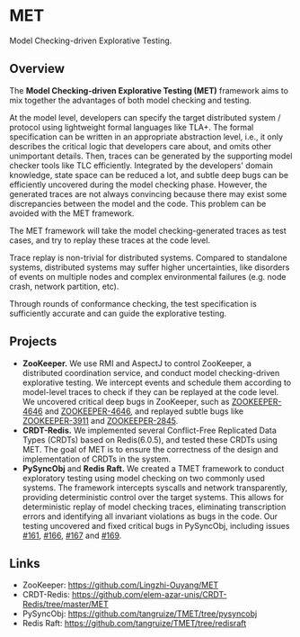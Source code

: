 # MET

Model Checking-driven Explorative Testing.

## Overview

The **Model Checking-driven Explorative Testing (MET)** framework aims to mix together the advantages of both model checking and testing.

At the model level, developers can specify the target distributed system / protocol using lightweight formal languages like TLA+. The formal specification can be written in an appropriate abstraction level, i.e., it only describes the critical logic that developers care about, and omits other unimportant details. Then, traces can be generated by the supporting model checker tools like TLC efficiently. Integrated by the developers' domain knowledge, state space can be reduced a lot, and subtle deep bugs can be efficiently uncovered during the model checking phase. However, the generated traces are not always convincing because there may exist some discrepancies between the model and the code. This problem can be avoided with the MET framework.

The MET framework will take the model checking-generated traces as test cases, and try to replay these traces at the code level.

Trace replay is non-trivial for distributed systems. Compared to standalone systems, distributed systems may suffer higher uncertainties, like disorders of events on multiple nodes and complex environmental failures (e.g. node crash, network partition, etc).

Through rounds of conformance checking, the test specification is sufficiently accurate and can guide the explorative testing.

## Projects

- **ZooKeeper.** We use RMI and AspectJ to control ZooKeeper, a distributed coordination service, and conduct model checking-driven explorative testing. We intercept events and schedule them according to model-level traces to check if they can be replayed at the code level. We uncovered critical deep bugs in ZooKeeper, such as [ZOOKEEPER-4646](https://issues.apache.org/jira/browse/ZOOKEEPER-4646) and [ZOOKEEPER-4646](https://issues.apache.org/jira/browse/ZOOKEEPER-4646), and replayed subtle bugs like [ZOOKEEPER-3911](https://issues.apache.org/jira/browse/ZOOKEEPER-3911) and [ZOOKEEPER-2845](https://issues.apache.org/jira/browse/ZOOKEEPER-2845).
- **CRDT-Redis.** We implemented several Conflict-Free Replicated Data Types (CRDTs) based on Redis(6.0.5), and tested these CRDTs using MET. The goal of MET is to ensure the correctness of the design and implementation of CRDTs in the system.
- **PySyncObj** and **Redis Raft.** We created a TMET framework to conduct exploratory testing using model checking on two commonly used systems. The framework intercepts syscalls and network transparently, providing deterministic control over the target systems. This allows for deterministic replay of model checking traces, eliminating transcription errors and identifying all invariant violations as bugs in the code. Our testing uncovered and fixed critical bugs in PySyncObj, including issues [#161](https://github.com/bakwc/PySyncObj/pull/161), [#166](https://github.com/bakwc/PySyncObj/issues/166), [#167](https://github.com/bakwc/PySyncObj/issues/167) and [#169](https://github.com/bakwc/PySyncObj/issues/169).

## Links

- ZooKeeper: <https://github.com/Lingzhi-Ouyang/MET>
- CRDT-Redis: <https://github.com/elem-azar-unis/CRDT-Redis/tree/master/MET>
- PySyncObj: <https://github.com/tangruize/TMET/tree/pysyncobj>
- Redis Raft: <https://github.com/tangruize/TMET/tree/redisraft>
